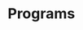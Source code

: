 # Programs














































































































































































































































































